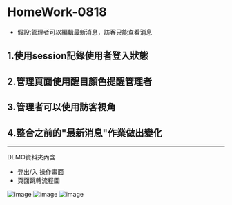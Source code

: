 # HomeWork-0818
* 假設:管理者可以編輯最新消息，訪客只能查看消息
## 1.使用session記錄使用者登入狀態
## 2.管理頁面使用醒目顏色提醒管理者
## 3.管理者可以使用訪客視角
## 4.整合之前的"最新消息"作業做出變化
--------------
DEMO資料夾內含
* 登出/入 操作畫面 
* 頁面跳轉流程圖

![image](https://github.com/weichen-chungyo/HomeWork_All/blob/master/0818-homework/IMAGE/頁面跳轉流程圖.jpg)
![image](https://github.com/weichen-chungyo/HomeWork_All/blob/master/0818-homework/IMAGE/資料表news.PNG)
![image](https://github.com/weichen-chungyo/HomeWork_All/blob/master/0818-homework/IMAGE/0818-HW-DEMO.gif)

